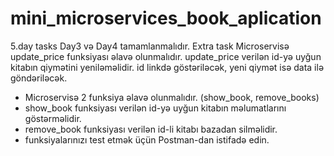 # mini_microservices_book_aplication
5.day tasks
Day3 və Day4 tamamlanmalıdır.
Extra task
Microservisə update_price funksiyası əlavə olunmalıdır.
update_price verilən id-yə uyğun kitabın qiymətini yeniləməlidir.
id linkdə göstəriləcək, yeni qiymət isə data ilə göndəriləcək.


* Microservisə 2 funksiya əlavə olunmalıdır. (show_book, remove_books)
* show_book funksiyası verilən id-yə uyğun kitabın məlumatlarını göstərməlidir.
* remove_book funksiyası verilən id-li kitabı bazadan silməlidir.
* funksiyalarınızı test etmək üçün Postman-dan istifadə edin.